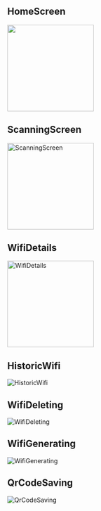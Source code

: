 ## HomeScreen
<img src = "https://raw.githubusercontent.com/Mouad677/ScanQR/refs/heads/main/homeScreen.jpeg" width = 197/>

## ScanningScreen
<img src = "https://raw.githubusercontent.com/Mouad677/ScanQR/refs/heads/main/ScanningScreen.jpeg" alt ="ScanningScreen" width = 197/>

## WifiDetails
<img src = "https://raw.githubusercontent.com/Mouad677/ScanQR/refs/heads/main/DetailsWifiSceen.jpeg" alt = "WifiDetails" width = 197/>

## HistoricWifi
![HistoricWifi](https://raw.githubusercontent.com/Mouad677/ScanQR/refs/heads/main/Items%20with%20delete%20option.jpeg)

## WifiDeleting
![WifiDeleting](https://raw.githubusercontent.com/Mouad677/ScanQR/refs/heads/main/wifi%20delete%20confirmation%20.jpeg)

## WifiGenerating
![WifiGenerating](https://raw.githubusercontent.com/Mouad677/ScanQR/refs/heads/main/generate%20QrCode.jpeg)

## QrCodeSaving
![QrCodeSaving](https://raw.githubusercontent.com/Mouad677/ScanQR/refs/heads/main/QRCode%20saved.jpeg)
